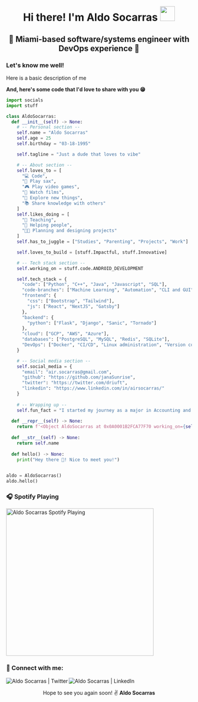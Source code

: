 <h1 align="center">Hi there! I'm Aldo Socarras <img src="https://media4.giphy.com/media/3ohhwMDyS6rv3sB8yI/giphy.gif" width="40px"></h1>
<h2 align="center">🌴 Miami-based software/systems engineer with DevOps experience 🌴</h2>

### Let's know me well!
Here is a basic description of me

**And, here's some code that I'd love to share with you 😁**

```python
import socials
import stuff

class AldoSocarras:
  def __init__(self) -> None:
    # -- Personal section --
    self.name = "Aldo Socarras"
    self.age = 25
    self.birthday = "03-18-1995"

    self.tagline = "Just a dude that loves to vibe"

    # -- About section --
    self.loves_to = [
      "💻 Code",
      "🎷 Play sax",
      "🎮 Play video games",
      "🎥 Watch films",
      "🔭 Explore new things",
      "📚 Share knowledge with others"
    ]
    self.likes_doing = [
      "🏫 Teaching",
      "🤝 Helping people",
      "🧑‍💻 Planning and designing projects"
    ]
    self.has_to_juggle = ["Studies", "Parenting", "Projects", "Work"]

    self.loves_to_build = [stuff.Impactful, stuff.Innovative]

    # -- Tech stack section --
    self.working_on = stuff.code.ANDROID_DEVELOPMENT

    self.tech_stack = {
      "code": ["Python", "C++", "Java", "Javascript", "SQL"],
      "code-branches": ["Machine Learning", "Automation", "CLI and GUI", "Web developement", "Networking"],
      "frontend": {
        "css": ["Bootstrap", "Tailwind"],
        "js": ["React", "NextJS", "Gatsby"]
      },
      "backend": {
        "python": ["Flask", "Django", "Sanic", "Tornado"]
      },
      "cloud": ["GCP", "AWS", "Azure"],
      "databases": ["PostgreSQL", "MySQL", "Redis", "SQLite"],
      "DevOps": ["Docker", "CI/CD", "Linux administration", "Version control", "Virtualization"]
    }

    # -- Social media section --
    self.social_media = {
      "email": "air.socarras@gmail.com",
      "github": "https://github.com/janaSunrise",
      "twitter": "https://twitter.com/driuft",
      "linkedin": "https://www.linkedin.com/in/airsocarras/"
    }
    
    # -- Wrapping up --
    self.fun_fact = "I started my journey as a major in Accounting and switched to Computer Science as a personal challenge."
  
  def __repr__(self) -> None:
    return f'<Object AldoSocarras at 0x0A0001B2FCA77F70 working_on={self.working_on} ask_about={self.ask_me_about}>'
    
  def __str__(self) -> None:
    return self.name
    
  def hello() -> None:
    print("Hey there 👋! Nice to meet you!")
    

aldo = AldoSocarras()
aldo.hello()
```

### 🎧 Spotify Playing

[<img src="https://spotify-activity.driufty.vercel.app/api/spotify" alt="Aldo Socarras Spotify Playing" width="400" />](https://open.spotify.com/user/driufty)

### 🔗 Connect with me:

[<img align="left" alt="Aldo Socarras | Twitter" src="https://img.shields.io/badge/Twitter-1DA1F2?style=for-the-badge&logo=twitter&logoColor=white" />][twitter]
[<img align="left" alt="Aldo Socarras | LinkedIn" src="https://img.shields.io/badge/LinkedIn-0077B5?style=for-the-badge&logo=linkedin&logoColor=white" />][linkedin]

<br />

<div align="center">
  
  Hope to see you again soon! ✌️
  __Aldo Socarras__
  
</div>

[twitter]: https://twitter.com/driuft
[linkedin]: https://www.linkedin.com/in/airsocarras/
